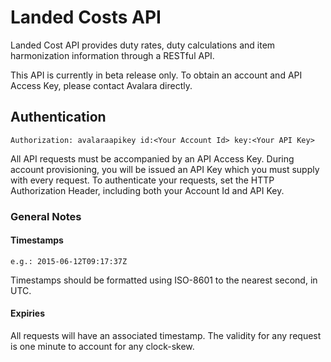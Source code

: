 # Landed Costs API 

Landed Cost API provides duty rates, duty calculations and item harmonization information through a RESTful API. 

<aside class="alert"> This API is currently in beta release only. To obtain an account and API Access Key, please contact Avalara directly. </aside>

## Authentication

```plaintext
Authorization: avalaraapikey id:<Your Account Id> key:<Your API Key>
```
All API requests must be accompanied by an API Access Key. During account provisioning, you will be issued an API Key which you must supply with every request. To authenticate your requests, set the HTTP Authorization Header, including both your Account Id and API Key.

### General Notes

#### Timestamps
```plaintext
e.g.: 2015-06-12T09:17:37Z
```
Timestamps should be formatted using ISO-8601 to the nearest second, in UTC.

#### Expiries

All requests will have an associated timestamp. The validity for any request is one minute to account for any clock-skew. 

